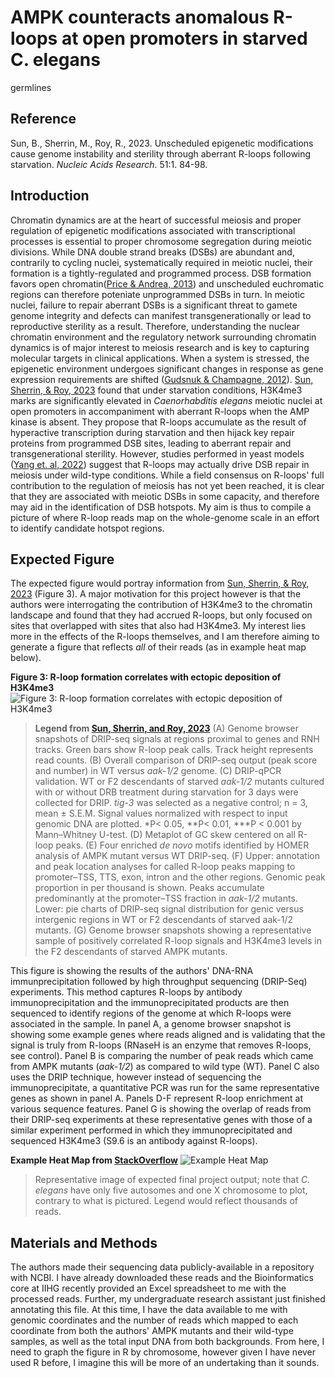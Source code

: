 # AMPK counteracts anomalous R-loops at open promoters in starved C. elegans 
germlines

## Reference
Sun, B., Sherrin, M., Roy, R., 2023. Unscheduled epigenetic modifications cause 
genome instability and sterility through aberrant R-loops following starvation. 
*Nucleic Acids Research*. 51:1. 84-98. 

## Introduction

Chromatin dynamics are at the heart of successful meiosis and proper regulation of 
epigenetic modifications associated with transcriptional processes is essential to 
proper chromosome segregation during meiotic divisions. While DNA double strand 
breaks (DSBs) are abundant and, contrarily to cycling nuclei, systematically 
required in meiotic nuclei, their formation is a tightly-regulated and programmed 
process. DSB formation favors open chromatin([Price & Andrea, 
2013](https://www.ncbi.nlm.nih.gov/pmc/articles/PMC3670600/)) and unscheduled 
euchromatic regions can therefore poteniate unprogrammed DSBs in turn. In meiotic 
nuclei, failure to repair aberrant DSBs is a significant threat to gamete genome 
integrity and defects can manifest transgenerationally or lead to 
reproductive sterility as a result. Therefore, understanding the nuclear chromatin 
environment and the regulatory network surrounding chromatin dynamics is of major 
interest to meiosis research and is key to capturing molecular targets in clinical 
applications. When a system is stressed, the epigenetic environment undergoes 
significant changes in response as gene expression requirements are shifted ([Gudsnuk 
& Champagne, 2012](https://www.ncbi.nlm.nih.gov/pmc/articles/PMC4021821/)). [Sun, 
Sherrin, & Roy, 2023](https://academic.oup.com/nar/article/51/1/84/68876020) found 
that under starvation conditions, H3K4me3 marks are significantly elevated in 
*Caenorhabditis elegans* meiotic nuclei at open promoters in accompaniment with 
aberrant R-loops when the AMP kinase is absent. They propose that R-loops accumulate 
as the result of hyperactive transcription during starvation and then hijack key 
repair proteins from programmed DSB sites, leading to aberrant repair and 
transgenerational sterility. However, studies performed in yeast models ([Yang et. 
al, 2022](https://www.sciencedirect.com/science/article/pii/S2211124721015916)) 
suggest that R-loops may actually drive DSB repair in meiosis under wild-type conditions. 
While a field consensus on R-loops' full contribution to the regulation of meiosis 
has not yet been reached, it is clear that they are associated with meiotic DSBs in 
some capacity, and therefore may aid in the identification of DSB hotspots. My aim is 
thus to compile a picture of where R-loop reads map on the whole-genome scale in an 
effort to identify candidate hotspot regions.   


## Expected Figure

The expected figure would portray information from [Sun, Sherrin, & Roy, 
2023](https://www.sciencedirect.com/science/article/pii/S2211124721015916) (Figure 
3). A major motivation for this project however is that the authors were interrogating 
the contribution of H3K4me3 to the chromatin landscape and found that they had accrued R-loops, but 
only focused on sites that overlapped with sites that also had H3K4me3. My interest 
lies more in the effects of the R-loops themselves, and I am therefore aiming to 
generate a figure that reflects *all* of their reads (as in example heat map below). 

**Figure 3: R-loop formation correlates with ectopic deposition of
H3K4me3**
![Figure 3: R-loop formation correlates with ectopic deposition of 
H3K4me3](https://oup.silverchair-cdn.com/oup/backfile/Content_public/Journal/nar/51/1/10.1093_nar_gkac1155/2/m_gkac1155fig3.jpeg?Expires=1678997233&Signature=q8YRcMZ3FPyio7jb06-5rSE3nRYj0DYF3ARHtCdA5AkRkfgt0O7VR7C~9suLERQqxDWD8tbsaN0AdLAoiCoBHSWtlZ1D2u-JBlyG712Br9Uc~lTN26ZCww-c8UBNWoYGtySP31RjdPAjrkTKEyCndlA9Qkvqob2FZ7JKMd8DXbyVPlr3UPeSAfqvRQ1hGBzmcvxmut4oP5eGCJCA7M-A1OKGQdJn-p9PUyaVc2MzO12A7bxvSeajJNR~kPS3PqFSMJ-715YBHw2fe67ZOnCZ1Yu3iKcnKjy3NEQ8phFO-p1dot~0Z9083SNL6NgfAyBBNlmwDp-tTfULg1CPgEDMGw__&Key-Pair-Id=APKAIE5G5CRDK6RD3PGA)

> **Legend from [Sun, Sherrin, and Roy, 2023](https://www.sciencedirect.com/science/article/pii/S2211124721015916)** (A) Genome browser snapshots of DRIP-seq signals at regions proximal to 
genes and RNH tracks. Green bars show R-loop peak calls. Track height represents read counts. 
(B) Overall comparison of DRIP-seq output (peak score and number) in WT versus 
*aak-1/2* genome. (C) DRIP-qPCR validation. WT or F2 descendants of starved *aak-1/2* 
mutants cultured with or without DRB treatment during starvation for 3 days were 
collected for DRIP. *tig-3* was selected as a negative control; n = 3, mean ± S.E.M. 
Signal values normalized with respect to input genomic DNA are plotted. *P< 0.05, 
**P< 0.01, ***P < 0.001 by Mann–Whitney U-test. (D) Metaplot of GC skew centered on 
all R-loop peaks. (E) Four enriched *de novo* motifs identified by HOMER analysis of 
AMPK mutant versus WT DRIP-seq. (F) Upper: annotation and peak location analyses for 
called R-loop peaks mapping to promoter–TSS, TTS, exon, intron and the other regions. 
Genomic peak proportion in per thousand is shown. Peaks accumulate predominantly at 
the promoter–TSS fraction in *aak-1/2* mutants. Lower: pie charts of DRIP-seq signal 
distribution for genic versus intergenic regions in WT or F2 descendants of starved 
aak-1/2 mutants. (G) Genome browser snapshots showing a representative sample of 
positively correlated R-loop signals and H3K4me3 levels in the F2 descendants of 
starved AMPK mutants.

This figure is showing the results of the authors' DNA-RNA immunprecipitation 
followed by high throughput sequencing (DRIP-Seq) experiments. This method captures 
R-loops by antibody immunoprecipitation and the immunoprecipitated products are then 
sequenced to identify regions of the genome at which R-loops were associated in the 
sample. In panel A, a genome browser snapshot is showing some example genes where 
reads aligned and is validating that the signal is truly from R-loops (RNaseH is an 
enzyme that removes R-loops, see control). Panel B is comparing the number of peak 
reads which came from AMPK mutants (*aak-1/2*) as compared to wild type (WT). Panel C 
also uses the DRIP technique, however instead of sequencing the immunoprecipitate, a 
quantitative PCR was run for the same representative genes as shown in panel A. 
Panels D-F represent R-loop enrichment at various sequence features. Panel G is 
showing the overlap of reads from their DRIP-seq experiments at these representative 
genes with those of a similar experiment performed in which they immunoprecipitated 
and sequenced H3K4me3 (S9.6 is an antibody against R-loops). 

**Example Heat Map from [StackOverflow](https://i.stack.imgur.com/EpF3I.png)**
![Example Heat Map](https://i.stack.imgur.com/EpF3I.png)

> Representative image of expected final project output; note that *C. elegans* have only five autosomes and one X chromosome to plot, contrary to what is pictured. Legend would reflect thousands of 
reads.

## Materials and Methods

The authors made their sequencing data publicly-available in a repository with NCBI. 
I have already downloaded these reads and the Bioinformatics core at IIHG recently provided 
an Excel spreadsheet to me with the processed reads. Further, my undergraduate 
research assistant just finished annotating this file. At this time, I have the data 
available to me with genomic coordinates and the number of reads which mapped to each 
coordinate from both the authors' AMPK mutants and their wild-type samples, as well 
as the total input DNA from both backgrounds. From here, I need to graph the figure 
in R by chromosome, however given I have never used R before, I imagine this will be 
more of an undertaking than it sounds. 


 

  
 

